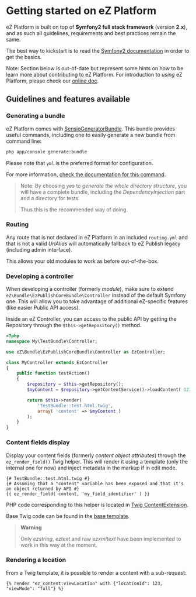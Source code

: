 # Getting started on eZ Platform

eZ Platform is built on top of **Symfony2 full stack framework** (version **2.x**), and as such all guidelines,
requirements and best practices remain the same.

The best way to kickstart is to read the [Symfony2 documentation](http://symfony.com/doc/current/book/page_creation.html)
in order to get the basics.

Note: Section below is out-of-date but represent some hints on how to be learn more about contributing to eZ Platform.
      For introduction to *using* eZ Platform, please check our [online doc](doc.ez.no).

## Guidelines and features available
### Generating a bundle
eZ Platform comes with [SensioGeneratorBundle](http://symfony.com/doc/current/bundles/SensioGeneratorBundle/index.html).
This bundle provides useful commands, including one to easily generate a new bundle from command line:

```bash
php app/console generate:bundle
```

Please note that `yml` is the preferred format for configuration.

For more information, [check the documentation for this command](http://symfony.com/doc/current/bundles/SensioGeneratorBundle/index.html).

> Note: By choosing *yes* to *generate the whole directory structure*, you will have a complete bundle, including the *DependencyInjection*
> part and a directory for tests.
>
> Thus this is the recommended way of doing.

### Routing
Any route that is not declared in eZ Platform in an included `routing.yml` and that is not a valid *UrlAlias* will automatically fallback
to eZ Publish legacy (including admin interface).

This allows your old modules to work as before out-of-the-box.

### Developing a controller
When developing a controller (formerly *module*), make sure to extend `eZ\Bundle\EzPublishCoreBundle\Controller` instead of the default Symfony one.
This will allow you to take advantage of additional eZ-specific features (like easier Public API access).

Inside an eZ Controller, you can access to the public API by getting the Repository through the `$this->getRepository()` method.

```php
<?php
namespace My\TestBundle\Controller;

use eZ\Bundle\EzPublishCoreBundle\Controller as EzController;

class MyController extends EzController
{
    public function testAction()
    {
        $repository = $this->getRepository();
        $myContent = $repository->getContentService()->loadContent( 123 );

        return $this->render(
            'TestBundle::test.html.twig',
            array( 'content' => $myContent )
        );
    }
}
```

### Content fields display
Display your content fields (formerly *content object attributes*) through the `ez_render_field()` Twig helper.
This will render it using a template (only the internal one for now) and inject metadata in the markup if in edit mode.

```jinja
{# TestBundle::test.html.twig #}
{# Assuming that a "content" variable has been exposed and that it's an object returned by API #}
{{ ez_render_field( content, 'my_field_identifier' ) }}
```

PHP code corresponding to this helper is located in [Twig ContentExtension](https://github.com/ezsystems/ezpublish-kernel/blob/master/eZ/Publish/MVC/Templating/Twig/Extension/ContentExtension.php).

Base Twig code can be found in the [base template](https://github.com/ezsystems/ezpublish-kernel/blob/master/eZ/Publish/MVC/Resources/views/Content/content_fields.html.twig).

> **Warning**
>
> Only *ezstring*, *eztext* and raw *ezxmltext* have been implemented to work in this way at the moment.

### Rendering a location
From a Twig template, it is possible to render a content with a sub-request:

```jinja
{% render "ez_content:viewLocation" with {"locationId": 123, "viewMode": "full"} %}
```
